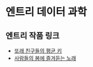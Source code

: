 # 엔트리 데이터 과학
## 엔트리 작품 링크
* [또래 친구들의 평균 키](https://playentry.org/project/6310a2abdaf4ad1afe1ea523)
* [사람들의 봄에 즐겨듣는 노래](https://playentry.org/project/619bb7973f0e45958bc6b338)
